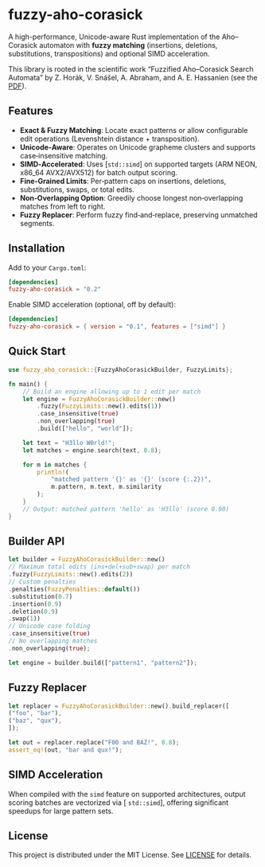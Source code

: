 # fuzzy-aho-corasick

A high-performance, Unicode-aware Rust implementation of the Aho–Corasick automaton with **fuzzy matching** (insertions,
deletions, substitutions, transpositions) and optional SIMD acceleration.

This library is rooted in the scientific work “Fuzzified Aho–Corasick Search Automata” by Z. Horák, V. Snášel, A.
Abraham, and A. E. Hassanien (see the [PDF](DOCS/ias10_horak.pdf)).

## Features

- **Exact & Fuzzy Matching**: Locate exact patterns or allow configurable edit operations (Levenshtein distance +
  transposition).
- **Unicode‐Aware**: Operates on Unicode grapheme clusters and supports case‐insensitive matching.
- **SIMD‐Accelerated**: Uses [`std::simd`] on supported targets (ARM NEON, x86\_64 AVX2/AVX512) for batch output
  scoring.
- **Fine‐Grained Limits**: Per‐pattern caps on insertions, deletions, substitutions, swaps, or total edits.
- **Non‐Overlapping Option**: Greedily choose longest non‐overlapping matches from left to right.
- **Fuzzy Replacer**: Perform fuzzy find‐and‐replace, preserving unmatched segments.

## Installation

Add to your `Cargo.toml`:

```toml
[dependencies]
fuzzy-aho-corasick = "0.2"
```

Enable SIMD acceleration (optional, off by default):

```toml
[dependencies]
fuzzy-aho-corasick = { version = "0.1", features = ["simd"] }
```

## Quick Start

```rust
use fuzzy_aho_corasick::{FuzzyAhoCorasickBuilder, FuzzyLimits};

fn main() {
    // Build an engine allowing up to 1 edit per match
    let engine = FuzzyAhoCorasickBuilder::new()
        .fuzzy(FuzzyLimits::new().edits(1))
        .case_insensitive(true)
        .non_overlapping(true)
        .build(["hello", "world"]);

    let text = "H3llo W0rld!";
    let matches = engine.search(text, 0.8);

    for m in matches {
        println!(
            "matched pattern '{}' as '{}' (score {:.2})",
            m.pattern, m.text, m.similarity
        );
    }
    // Output: matched pattern 'hello' as 'H3llo' (score 0.90)
}
```

## Builder API

```rust
let builder = FuzzyAhoCorasickBuilder::new()
// Maximum total edits (ins+del+sub+swap) per match
.fuzzy(FuzzyLimits::new().edits(2))
// Custom penalties
.penalties(FuzzyPenalties::default())
.substitution(0.7)
.insertion(0.9)
.deletion(0.9)
.swap(1))
// Unicode case folding
.case_insensitive(true)
// No overlapping matches
.non_overlapping(true);

let engine = builder.build(["pattern1", "pattern2"]);
```

## Fuzzy Replacer

```rust
let replacer = FuzzyAhoCorasickBuilder::new().build_replacer([
("foo", "bar"),
("baz", "qux"),
]);

let out = replacer.replace("F00 and BAZ!", 0.8);
assert_eq!(out, "bar and qux!");
```

## SIMD Acceleration

When compiled with the `simd` feature on supported architectures, output scoring batches are vectorized via [
`std::simd`], offering significant speedups for large pattern sets.

## License

This project is distributed under the MIT License. See [LICENSE](LICENSE) for details.

